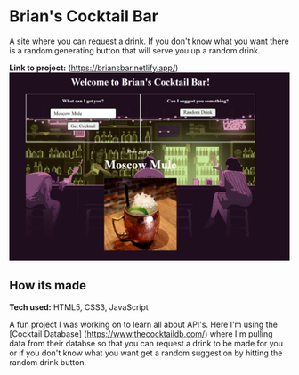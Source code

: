 # Brian's Cocktail Bar
A site where you can request a drink. If you don't know what you want there is a random generating button that will serve you up a random drink.

**Link to project:** (https://briansbar.netlify.app/)
![Thumbnail pic of site](https://github.com/brianf4/briansCocktailBar/blob/main/thumbnail.png)
## How its made
**Tech used:** HTML5, CSS3, JavaScript

A fun project I was working on to learn all about API's. Here I'm using the [Cocktail Database] (https://www.thecocktaildb.com/) where I'm pulling data from their databse so that you can request a drink to be made for you or if you don't know what you want get a random suggestion by hitting the random drink button.
